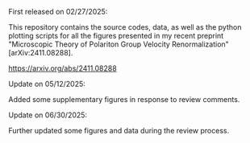 First released on 02/27/2025:

This repository contains the source codes, data, as well as the python plotting scripts for all the figures presented in my recent preprint "Microscopic Theory of Polariton Group Velocity Renormalization" [arXiv:2411.08288]. 

https://arxiv.org/abs/2411.08288

Update on 05/12/2025:

Added some supplementary figures in response to review comments. 

Update on 06/30/2025:

Further updated some figures and data during the review process.

